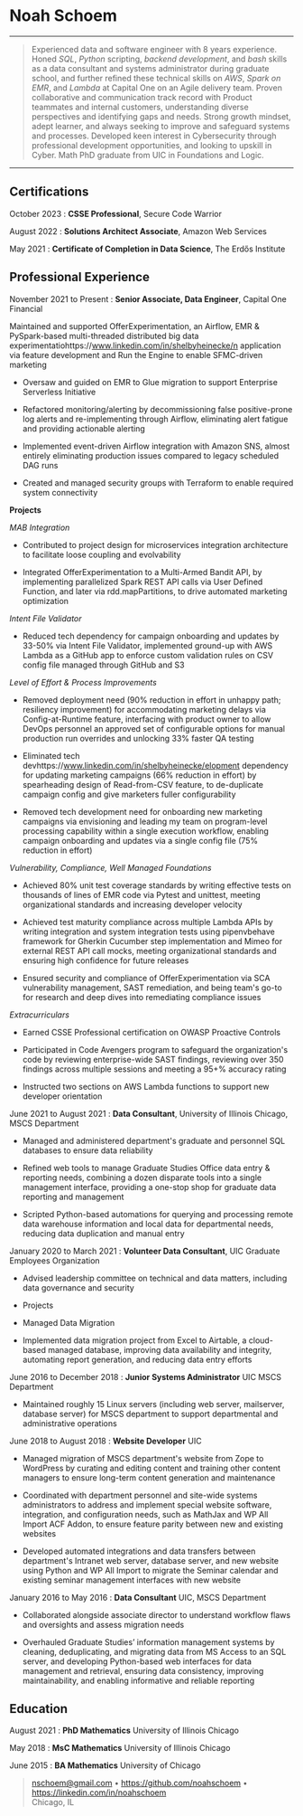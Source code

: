 Noah Schoem
===========

----

> Experienced data and software engineer with 8 years experience. Honed _SQL_, _Python_ scripting, _backend development_, and _bash_ skills as a data consultant and systems administrator during graduate school, and further refined these technical skills on _AWS_, _Spark on EMR_, and _Lambda_ at Capital One on an Agile delivery team. Proven collaborative and communication track record with Product teammates and internal customers, understanding diverse perspectives and identifying gaps and needs. Strong growth mindset, adept learner, and always seeking to improve and safeguard systems and processes. Developed keen interest in Cybersecurity through professional development opportunities, and looking to upskill in Cyber. Math PhD graduate from UIC in Foundations and Logic.

--------------

Certifications
--------------

October 2023
:  **CSSE Professional**, Secure Code Warrior

August 2022
:  **Solutions Architect Associate**, Amazon Web Services

May 2021
:  **Certificate of Completion in Data Science**, The Erdős Institute



Professional Experience
----------
November 2021 to Present
:  **Senior Associate, Data Engineer**, Capital One Financial

Maintained and supported OfferExperimentation, an Airflow, EMR \& PySpark-based multi-threaded distributed big data experimentatiohttps://www.linkedin.com/in/shelbyheinecke/n application via feature development and Run the Engine to enable SFMC-driven marketing

* Oversaw and guided on EMR to Glue migration to support Enterprise Serverless Initiative

* Refactored monitoring/alerting by decommissioning false positive-prone log alerts and re-implementing through Airflow, eliminating alert fatigue and providing actionable alerting

* Implemented event-driven Airflow integration with Amazon SNS, almost entirely eliminating production issues compared to legacy scheduled DAG runs

* Created and managed security groups with Terraform to enable required system connectivity

**Projects**

*MAB Integration*

* Contributed to project design for microservices integration architecture to facilitate loose coupling and evolvability

* Integrated OfferExperimentation to a Multi-Armed Bandit API, by implementing parallelized Spark REST API calls via User Defined Function, and later via rdd.mapPartitions, to drive automated marketing optimization

*Intent File Validator*

* Reduced tech dependency for campaign onboarding and updates by 33-50\% via Intent File Validator, implemented ground-up with AWS Lambda as a GitHub app to enforce custom validation rules on CSV config file managed through GitHub and S3

*Level of Effort \& Process Improvements*

* Removed deployment need (90\% reduction in effort in unhappy path; resiliency improvement) for accommodating marketing delays via Config-at-Runtime feature, interfacing with product owner to allow DevOps personnel an approved set of configurable options for manual production run overrides and unlocking 33\% faster QA testing

* Eliminated tech devhttps://www.linkedin.com/in/shelbyheinecke/elopment dependency for updating marketing campaigns (66\% reduction in effort) by spearheading design of Read-from-CSV feature, to de-duplicate campaign config and give marketers fuller configurability

* Removed tech development need for onboarding new marketing campaigns via envisioning and leading my team on program-level processing capability within a single execution workflow, enabling campaign onboarding and updates via a single config file (75\% reduction in effort)

*Vulnerability, Compliance, Well Managed Foundations*
  
* Achieved 80\% unit test coverage standards by writing effective tests on thousands of lines of EMR code via Pytest and unittest, meeting organizational standards and increasing developer velocity

* Achieved test maturity compliance across multiple Lambda APIs by writing integration and system integration tests using pipenvbehave framework for Gherkin Cucumber step implementation and Mimeo for external REST API call mocks, meeting organizational standards and ensuring high confidence for future releases

* Ensured security and compliance of OfferExperimentation via SCA vulnerability management, SAST remediation, and being team's go-to for research and deep dives into remediating compliance issues

*Extracurriculars*

* Earned CSSE Professional certification on OWASP Proactive Controls

* Participated in Code Avengers program to safeguard the organization's code by reviewing enterprise-wide SAST findings, reviewing over 350 findings across multiple sessions and meeting a 95+\% accuracy rating

* Instructed two sections on AWS Lambda functions to support new developer orientation

June 2021 to August 2021
:  **Data Consultant**, University of Illinois Chicago, MSCS Department

* Managed and administered department's graduate and personnel SQL databases to ensure data reliability

* Refined web tools to manage Graduate Studies Office data entry \& reporting needs, combining a dozen disparate tools into a single management interface, providing a one-stop shop for graduate data reporting and management

* Scripted Python-based automations for querying and processing remote data warehouse information and local data for departmental needs, reducing data duplication and manual entry

January 2020 to March 2021
:  **Volunteer Data Consultant**, UIC Graduate Employees Organization

* Advised leadership committee on technical and data matters, including data governance and security

* Projects
 
 * Managed Data Migration
  
  * Implemented data migration project from Excel to Airtable, a cloud-based managed database, improving data availability and integrity, automating report generation, and reducing data entry efforts

June 2016 to December 2018
:  **Junior Systems Administrator** UIC MSCS Department

* Maintained roughly 15 Linux servers (including web server, mailserver, database server) for MSCS department to support departmental and administrative operations


June 2018 to August 2018
:  **Website Developer** UIC

* Managed migration of MSCS department's website from Zope to WordPress by curating and editing content and training other content managers to ensure long-term content generation and maintenance

* Coordinated with department personnel and site-wide systems administrators to address and implement special website software, integration, and configuration needs, such as MathJax and WP All Import ACF Addon, to ensure feature parity between new and existing websites

* Developed automated integrations and data transfers between department's Intranet web server, database server, and new website using Python and WP All Import to migrate the Seminar calendar and existing seminar management interfaces with new website


January 2016 to May 2016
:  **Data Consultant** UIC, MSCS Department

* Collaborated alongside associate director to understand workflow flaws and oversights and assess migration needs

* Overhauled Graduate Studies’ information management systems by cleaning, deduplicating, and migrating data from MS Access to an SQL server, and developing Python-based web interfaces for data management and retrieval, ensuring data consistency, improving maintainability, and enabling informative and reliable reporting



Education
--------------------

August 2021
:  **PhD Mathematics** University of Illinois Chicago

May 2018
:  **MsC Mathematics** University of Illinois Chicago

June 2015
:  **BA Mathematics** University of Chicago


> <nschoem@gmail.com> • <https://github.com/noahschoem> • <https://linkedin.com/in/noahschoem> \
> Chicago, IL
